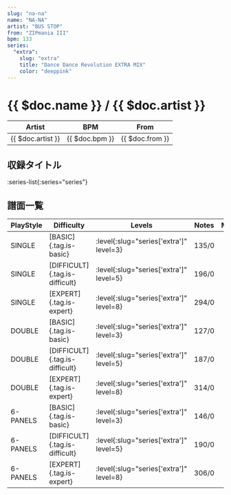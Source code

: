 ```yaml
---
slug: "na-na"
name: "NA-NA"
artist: "BUS STOP"
from: "ZIPmania III"
bpm: 133
series:
  "extra":
    slug: "extra"
    title: "Dance Dance Revolution EXTRA MIX"
    color: "deeppink"
---
```


# {{ $doc.name }} / {{ $doc.artist }}

|Artist|BPM|From|
|------|---|----|
|{{ $doc.artist }}|{{ $doc.bpm }}|{{ $doc.from }}|

## 収録タイトル

:series-list{:series="series"}

## 譜面一覧

|PlayStyle|Difficulty|Levels|Notes|Movie|
|---------|----------|------|-----|-----|
|SINGLE|[BASIC]{.tag.is-basic}|:level{:slug="series['extra']" level=3}|135/0||
|SINGLE|[DIFFICULT]{.tag.is-difficult}|:level{:slug="series['extra']" level=5}|196/0||
|SINGLE|[EXPERT]{.tag.is-expert}|:level{:slug="series['extra']" level=8}|294/0||
|DOUBLE|[BASIC]{.tag.is-basic}|:level{:slug="series['extra']" level=3}|127/0||
|DOUBLE|[DIFFICULT]{.tag.is-difficult}|:level{:slug="series['extra']" level=5}|187/0||
|DOUBLE|[EXPERT]{.tag.is-expert}|:level{:slug="series['extra']" level=8}|314/0||
|6-PANELS|[BASIC]{.tag.is-basic}|:level{:slug="series['extra']" level=3}|146/0||
|6-PANELS|[DIFFICULT]{.tag.is-difficult}|:level{:slug="series['extra']" level=5}|190/0||
|6-PANELS|[EXPERT]{.tag.is-expert}|:level{:slug="series['extra']" level=8}|306/0||
